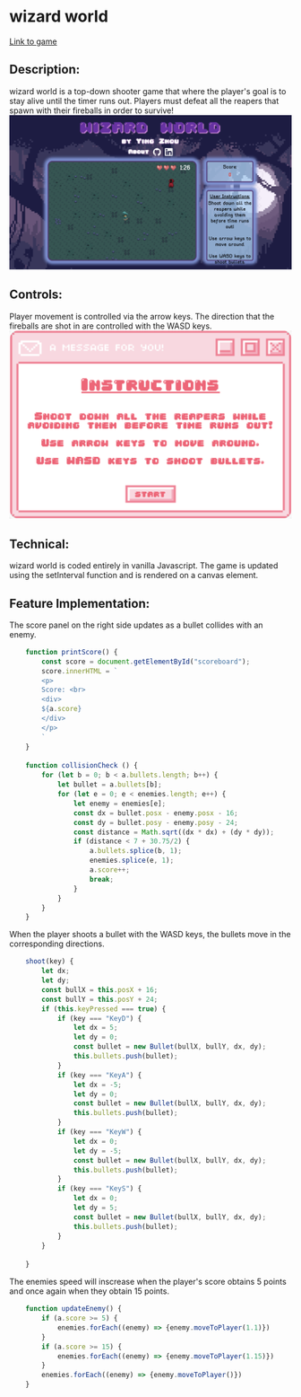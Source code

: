 # wizard world

[Link to game](https://yinglzhou.github.io/wizard-world/)

## Description:
wizard world is a top-down shooter game that where the player's goal is to stay alive until the timer runs out. Players must defeat all the reapers that spawn with their fireballs in order to survive! 
![gamescreen](./assets/gamescreen.png)

## Controls:
Player movement is controlled via the arrow keys.
The direction that the fireballs are shot in are controlled with the WASD keys.
![instructions](./assets/instructions.png)

## Technical:
wizard world is coded entirely in vanilla Javascript. The game is updated using the setInterval function and is rendered on a canvas element.

## Feature Implementation:
The score panel on the right side updates as a bullet collides with an enemy. 
``` javascript
    function printScore() {
        const score = document.getElementById("scoreboard");
        score.innerHTML = `
        <p>
        Score: <br>
        <div>
        ${a.score}
        </div>
        </p>
        `
    }

    function collisionCheck () {
        for (let b = 0; b < a.bullets.length; b++) {
            let bullet = a.bullets[b];
            for (let e = 0; e < enemies.length; e++) {
                let enemy = enemies[e];
                const dx = bullet.posx - enemy.posx - 16;
                const dy = bullet.posy - enemy.posy - 24;
                const distance = Math.sqrt((dx * dx) + (dy * dy));
                if (distance < 7 + 30.75/2) {
                    a.bullets.splice(b, 1);
                    enemies.splice(e, 1);
                    a.score++;
                    break;
                }
            }
        }
    }
```
When the player shoots a bullet with the WASD keys, the bullets move in the corresponding directions.
``` javascript
    shoot(key) {
        let dx;
        let dy;
        const bullX = this.posX + 16;
        const bullY = this.posY + 24;
        if (this.keyPressed === true) {
            if (key === "KeyD") {
                let dx = 5;
                let dy = 0;
                const bullet = new Bullet(bullX, bullY, dx, dy);
                this.bullets.push(bullet);
            }
            if (key === "KeyA") {
                let dx = -5;
                let dy = 0;
                const bullet = new Bullet(bullX, bullY, dx, dy);
                this.bullets.push(bullet);
            }
            if (key === "KeyW") {
                let dx = 0;
                let dy = -5;
                const bullet = new Bullet(bullX, bullY, dx, dy);
                this.bullets.push(bullet);
            }
            if (key === "KeyS") {
                let dx = 0;
                let dy = 5;
                const bullet = new Bullet(bullX, bullY, dx, dy);
                this.bullets.push(bullet);
            }
        }

    }
```
The enemies speed will inscrease when the player's score obtains 5 points and once again when they obtain 15 points.
``` javascript
    function updateEnemy() {
        if (a.score >= 5) {
            enemies.forEach((enemy) => {enemy.moveToPlayer(1.1)})
        }
        if (a.score >= 15) {
            enemies.forEach((enemy) => {enemy.moveToPlayer(1.15)})
        }
        enemies.forEach((enemy) => {enemy.moveToPlayer()})
    }
```
